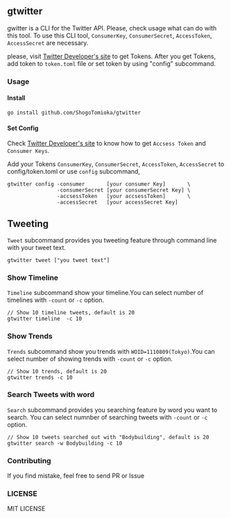 ## gtwitter  
gwitter is a CLI for the Twitter API. Please, check usage what can do with this tool.
To use this CLI tool, `ConsumerKey`, `ConsumerSecret`, `AccessToken`, `AccessSecret` are necessary.

please, visit [Twitter Developer's site](https://developer.twitter.com/en/docs/basics/authentication/guides/access-tokens.html) to get Tokens.
After you get Tokens, add token to `token.toml` file or set token by using "config" subcommand.

### Usage

#### Install 
```
go install github.com/ShogoTomioka/gtwitter                
```

#### Set Config
Check [Twitter Developer's site](https://developer.twitter.com/en/docs/basics/authentication/guides/access-tokens.html) to know how to get `Accsess Token` and `Consumer Keys`.

Add your Tokens `ConsumerKey`, `ConsumerSecret`, `AccessToken`, `AccessSecret` to config/token.toml or use `config` subcommand,
```
gtwitter config -consumer       [your consumer Key]       \
                -consumerSecret [your consumerSecret Key] \
                -accsessToken   [your accsessToken]       \
                -accessSecret   [your accessSecret Key]   
```


## Tweeting

`Tweet` subcommand provides you tweeting feature through command line with your tweet text.
``` 
gtwitter tweet ["you tweet text"]
```

### Show Timeline

`Timeline` subcommand show your timeline.You can select number of timelines with `-count` or `-c` option.
```
// Show 10 timeline tweets, default is 20
gtwitter timeline  -c 10
```

### Show Trends
`Trends` subcommand show you trends with `WOID=1110809(Tokyo)`.You can select number of showing trends with `-count` or `-c` option.
```
// Show 10 trends, default is 20
gtwitter trends -c 10
```

### Search Tweets with word
`Search` subcommand provides you searching feature by word you want to search. You can select numnber of searching tweets with `-count` or `-c` option.
```
// Show 10 tweets searched out with "Bodybuilding", default is 20
gtwitter search -w Bodybuilding -c 10
```

### Contributing
If you find mistake, feel free to send PR or Issue

### LICENSE
MIT LICENSE
